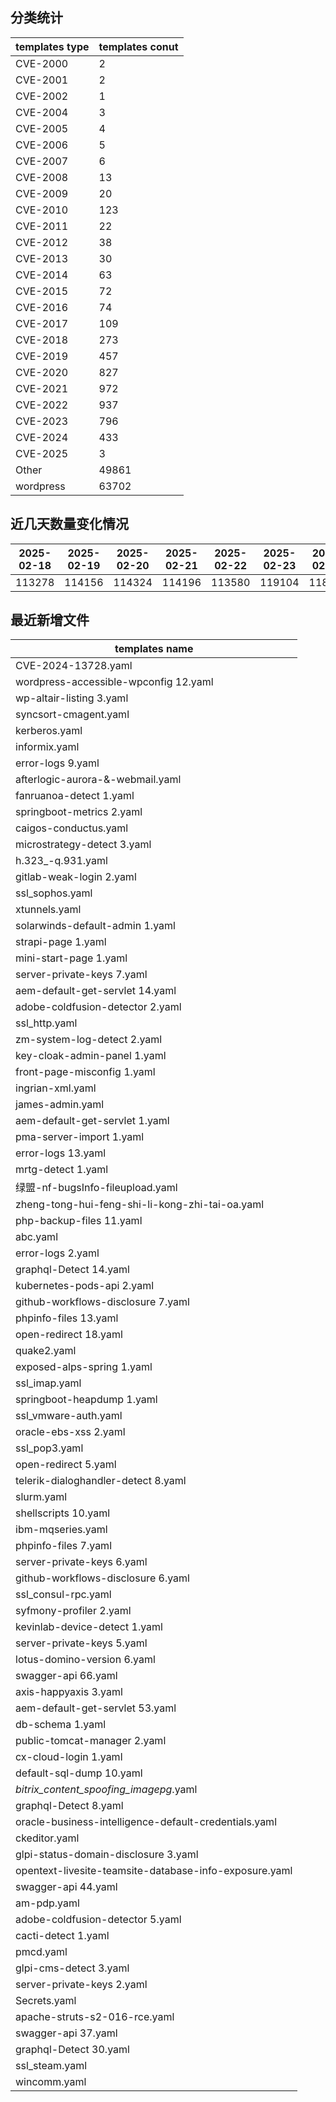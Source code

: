 ## 分类统计
| templates type | templates conut | 
| --- | --- |
| CVE-2000 | 2 |
| CVE-2001 | 2 |
| CVE-2002 | 1 |
| CVE-2004 | 3 |
| CVE-2005 | 4 |
| CVE-2006 | 5 |
| CVE-2007 | 6 |
| CVE-2008 | 13 |
| CVE-2009 | 20 |
| CVE-2010 | 123 |
| CVE-2011 | 22 |
| CVE-2012 | 38 |
| CVE-2013 | 30 |
| CVE-2014 | 63 |
| CVE-2015 | 72 |
| CVE-2016 | 74 |
| CVE-2017 | 109 |
| CVE-2018 | 273 |
| CVE-2019 | 457 |
| CVE-2020 | 827 |
| CVE-2021 | 972 |
| CVE-2022 | 937 |
| CVE-2023 | 796 |
| CVE-2024 | 433 |
| CVE-2025 | 3 |
| Other | 49861 |
| wordpress | 63702 |
## 近几天数量变化情况
|2025-02-18 | 2025-02-19 | 2025-02-20 | 2025-02-21 | 2025-02-22 | 2025-02-23 | 2025-02-24|
|--- | ------ | ------ | ------ | ------ | ------ | ---|
|113278 | 114156 | 114324 | 114196 | 113580 | 119104 | 118848|
## 最近新增文件
| templates name | 
| --- |
| CVE-2024-13728.yaml |
| wordpress-accessible-wpconfig 12.yaml |
| wp-altair-listing 3.yaml |
| syncsort-cmagent.yaml |
| kerberos.yaml |
| informix.yaml |
| error-logs 9.yaml |
| afterlogic-aurora-&-webmail.yaml |
| fanruanoa-detect 1.yaml |
| springboot-metrics 2.yaml |
| caigos-conductus.yaml |
| microstrategy-detect 3.yaml |
| h.323_-q.931.yaml |
| gitlab-weak-login 2.yaml |
| ssl_sophos.yaml |
| xtunnels.yaml |
| solarwinds-default-admin 1.yaml |
| strapi-page 1.yaml |
| mini-start-page 1.yaml |
| server-private-keys 7.yaml |
| aem-default-get-servlet 14.yaml |
| adobe-coldfusion-detector 2.yaml |
| ssl_http.yaml |
| zm-system-log-detect 2.yaml |
| key-cloak-admin-panel 1.yaml |
| front-page-misconfig 1.yaml |
| ingrian-xml.yaml |
| james-admin.yaml |
| aem-default-get-servlet 1.yaml |
| pma-server-import 1.yaml |
| error-logs 13.yaml |
| mrtg-detect 1.yaml |
| 绿盟-nf-bugsInfo-fileupload.yaml |
| zheng-tong-hui-feng-shi-li-kong-zhi-tai-oa.yaml |
| php-backup-files 11.yaml |
| abc.yaml |
| error-logs 2.yaml |
| graphql-Detect 14.yaml |
| kubernetes-pods-api 2.yaml |
| github-workflows-disclosure 7.yaml |
| phpinfo-files 13.yaml |
| open-redirect 18.yaml |
| quake2.yaml |
| exposed-alps-spring 1.yaml |
| ssl_imap.yaml |
| springboot-heapdump 1.yaml |
| ssl_vmware-auth.yaml |
| oracle-ebs-xss 2.yaml |
| ssl_pop3.yaml |
| open-redirect 5.yaml |
| telerik-dialoghandler-detect 8.yaml |
| slurm.yaml |
| shellscripts 10.yaml |
| ibm-mqseries.yaml |
| phpinfo-files 7.yaml |
| server-private-keys 6.yaml |
| github-workflows-disclosure 6.yaml |
| ssl_consul-rpc.yaml |
| syfmony-profiler 2.yaml |
| kevinlab-device-detect 1.yaml |
| server-private-keys 5.yaml |
| lotus-domino-version 6.yaml |
| swagger-api 66.yaml |
| axis-happyaxis 3.yaml |
| aem-default-get-servlet 53.yaml |
| db-schema 1.yaml |
| public-tomcat-manager 2.yaml |
| cx-cloud-login 1.yaml |
| default-sql-dump 10.yaml |
| _bitrix_content_spoofing_imagepg_.yaml |
| graphql-Detect 8.yaml |
| oracle-business-intelligence-default-credentials.yaml |
| ckeditor.yaml |
| glpi-status-domain-disclosure 3.yaml |
| opentext-livesite-teamsite-database-info-exposure.yaml |
| swagger-api 44.yaml |
| am-pdp.yaml |
| adobe-coldfusion-detector 5.yaml |
| cacti-detect 1.yaml |
| pmcd.yaml |
| glpi-cms-detect 3.yaml |
| server-private-keys 2.yaml |
| Secrets.yaml |
| apache-struts-s2-016-rce.yaml |
| swagger-api 37.yaml |
| graphql-Detect 30.yaml |
| ssl_steam.yaml |
| wincomm.yaml |
